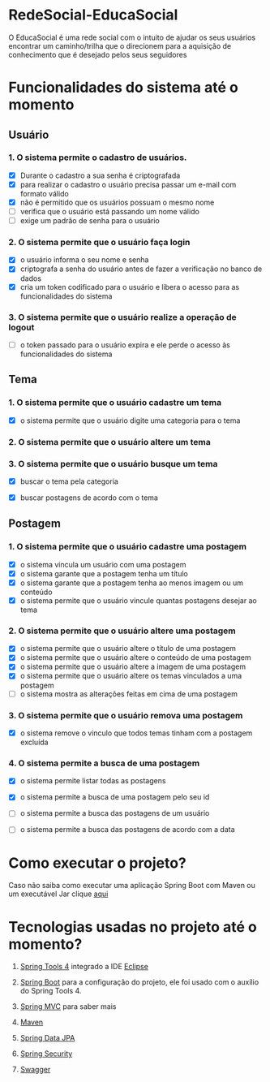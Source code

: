 # RedeSocial-EducaSocial
O EducaSocial é uma rede social com o intuito de ajudar os seus usuários  encontrar um caminho/trilha que o direcionem para a aquisição de conhecimento que é desejado pelos seus seguidores

# Funcionalidades do sistema até o momento
## Usuário 
### 1. O sistema permite o cadastro de usuários.
 - [x] Durante o cadastro a sua senha é criptografada
 - [x] para realizar o cadastro o usuário precisa passar um e-mail com formato válido
 - [x] não é permitido que os usuários possuam o mesmo nome
 - [ ]  verifica que o usuário está passando um nome válido
 - [ ] exige um padrão de senha para o usuário
### 2. O sistema permite que o usuário faça login
- [x] o usuário informa o seu nome e senha
- [x] criptografa a senha do usuário antes de fazer a verificação no banco de dados 
- [x] cria um token codificado para o usuário e libera o acesso para as funcionalidades do sistema 
### 3. O sistema permite que o usuário realize a operação de logout
- [ ] o token passado para o usuário expira e ele perde o acesso às funcionalidades do sistema

## Tema 
### 1. O sistema permite que o usuário cadastre um tema
 - [x] o sistema permite que o usuário digite uma categoria para o tema
### 2. O sistema permite que o usuário altere um tema
### 3. O sistema permite que o usuário busque um tema
 - [x] buscar o tema pela categoria
-  [x] buscar postagens de acordo com o tema 


## Postagem 
### 1.	O sistema permite que o usuário cadastre uma postagem
- [x] o sistema vincula um usuário com uma postagem
- [x] o sistema garante que a postagem tenha um título 
- [x] o sistema garante que a postagem tenha ao menos imagem ou um conteúdo
- [x] o sistema permite que o usuário vincule quantas postagens desejar ao tema 
### 2. O sistema permite que o usuário altere uma postagem 
- [x] o sistema permite que o usuário altere o título de uma postagem 
- [x] o sistema permite que o usuário altere o conteúdo de uma postagem 
- [x] o sistema permite que o usuário altere a imagem de uma postagem 
- [x] o sistema permite que o usuário altere os temas vinculados a uma postagem 
- [ ] o sistema mostra as alterações feitas em cima de uma postagem
### 3. O sistema permite que o usuário remova uma postagem 
- [x] o sistema remove o vinculo que todos temas tinham com a postagem excluída 
### 4. O sistema permite a busca de uma postagem 
- [x] o sistema permite listar todas as postagens
- [x] o sistema permite a busca de uma postagem pelo seu id 
- [ ] o sistema permite a busca das postagens de um usuário
- [ ] o sistema permite a busca das postagens de acordo com a data


# Como executar o projeto? 
Caso não saiba como executar uma aplicação Spring Boot com Maven ou um executável Jar clique [aqui](https://www.codeflow.site/pt/article/spring-boot-run-maven-vs-executable-jar)

# Tecnologias usadas no projeto até o momento?

 1. [Spring Tools 4](https://spring.io/tools) integrado a IDE [Eclipse](https://www.eclipse.org/downloads/download.php?file=/oomph/epp/2020-12/R/eclipse-inst-jre-win64.exe)
 
 2. [Spring Boot](https://start.spring.io/) para a configuração do projeto, ele foi usado com o auxílio do Spring Tools 4.
 
 3. [Spring MVC](https://blog.algaworks.com/spring-mvc/) para saber mais 
 
 4. [Maven](https://maven.apache.org/)
 
 6. [Spring Data JPA](https://spring.io/projects/spring-data)
 7. [Spring Security](https://spring.io/projects/spring-security)
 8. [Swagger](https://swagger.io/)


